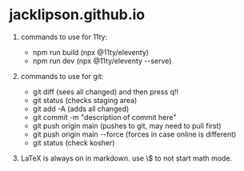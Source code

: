 # jacklipson.github.io

1. commands to use for 11ty:
    - npm run build (npx @11ty/eleventy)
    - npm run dev (npx @11ty/eleventy --serve)


2. commands to use for git:
    - git diff (sees all changed) and then press q!!
    - git status (checks staging area)
    - git add -A (adds all changed)
    - git commit -m "description of commit here"
    - git push origin main (pushes to git, may need to pull first)
    - git push origin main --force (forces in case online is different)
    - git status (check kosher)

3. LaTeX is always on in markdown. use \\$ to not start math mode.